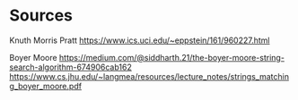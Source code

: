 # Sources


Knuth Morris Pratt
https://www.ics.uci.edu/~eppstein/161/960227.html

Boyer Moore
https://medium.com/@siddharth.21/the-boyer-moore-string-search-algorithm-674906cab162
https://www.cs.jhu.edu/~langmea/resources/lecture_notes/strings_matching_boyer_moore.pdf
